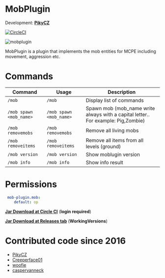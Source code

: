 # MobPlugin 

Development: **[PikyCZ](https://github.com/PikyCZ)**

[![CircleCI](https://circleci.com/gh/PikyCZ/MobPlugin/tree/master.svg?style=shield&circle-token=)](https://circleci.com/gh/PikyCZ/MobPlugin/tree/master)

![mobplugin](https://github.com/PikyCZ/MobPlugin/blob/master/images/MobPlugin.png)

MobPlugin is a plugin that implements the mob entities for MCPE including movement, aggression etc.

# Commands
| Command | Usage | Description |
| ------- |  ----- | ----------- |
| `/mob` | `/mob` | Display list of commands|
| `/mob spawn <mob_name>` | `/mob spawn <mob_name>` | Spawn mob (mob_name write always with a capital letter.. For example: Pig,Zombie)
| `/mob removemobs` | `/mob removemobs` | Remove all living mobs|
| `/mob removeitems` | `/mob removeitems` | Remove all items from all levels (ground)|
| `/mob version` | `/mob version` | Show moblugin version|
| `/mob info` | `/mob info` | Show info result|

# Permissions
```yml
 mob-plugin.mob:
    default: op
  ```

__[Jar Download at Circle CI](https://circleci.com/gh/PikyCZ/MobPlugin/tree/master/)__ (**login required**)

__[Jar Download at Releases tab](https://github.com/PikyCZ/MobPlugin/releases)__ (**WorkingVersions**)

# Contributed code since 2016
* [PikyCZ](//github.com/PikyCZ)
* [Creeperface01](//github.com/Creeperface01)
* [woofie](//https://github.com/woofie)
* [caspervanneck](//https://github.com/caspervanneck)
